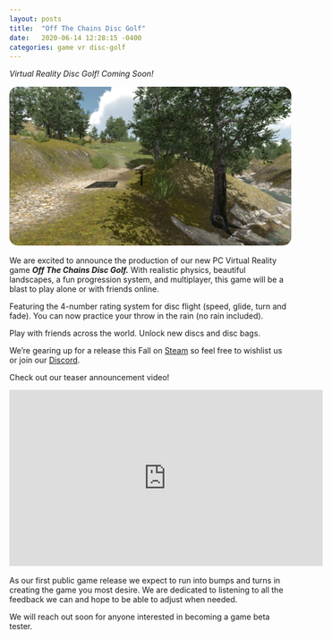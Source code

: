 ```yaml
---
layout: posts
title:  "Off The Chains Disc Golf"
date:   2020-06-14 12:28:15 -0400
categories: game vr disc-golf
---
```


*Virtual Reality Disc Golf! Coming Soon!*
<img src="/images/9.png" style="margin-top: 15px; margin-bottom: 15px; border-radius: 15px;">
We are excited to announce the production of our new PC Virtual Reality game <b><em>Off The Chains Disc Golf.</em></b> With realistic physics, beautiful landscapes, a fun progression system, and multiplayer, this game will be a blast to play alone or with friends online. 

Featuring the 4-number rating system for disc flight (speed, glide, turn and fade). You can now practice your throw in the rain (no rain included). 

Play with friends across the world. Unlock new discs and disc bags. 

We’re gearing up for a release this Fall on <a href="https://store.steampowered.com/app/1372700" title="Steam Store" target="_blank">Steam</a> so feel free to wishlist us or join our <a href="https://discord.com/invite/FSPf6AK" title="Join our Discord" target="_blank">Discord</a>. 

Check out our teaser announcement video!

<iframe width="560" height="315" src="https://www.youtube-nocookie.com/embed/uIUt4YEVWak" frameborder="0" allow="accelerometer; autoplay; encrypted-media; gyroscope; picture-in-picture" allowfullscreen></iframe>

As our first public game release we expect to run into bumps and turns in creating the game you most desire. We are dedicated to listening to all the feedback we can and hope to be able to adjust when needed.

We will reach out soon for anyone interested in becoming a game beta tester.
